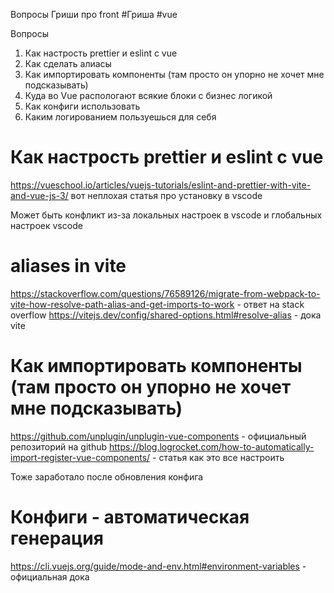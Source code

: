 
Вопросы Гриши про front
#Гриша #vue


Вопросы

1. Как настрость prettier и eslint с vue
2. Как сделать алиасы
3. Как импортировать компоненты (там просто он упорно не хочет мне подсказывать)
4. Куда во Vue распологают всякие блоки с бизнес логикой
5. Как конфиги использовать
6. Каким логированием пользуешься для себя


# Как настрость prettier и eslint с vue


https://vueschool.io/articles/vuejs-tutorials/eslint-and-prettier-with-vite-and-vue-js-3/
вот неплохая статья про установку в vscode

Может быть конфликт из-за локальных настроек в vscode и глобальных настроек vscode



# aliases in vite

https://stackoverflow.com/questions/76589126/migrate-from-webpack-to-vite-how-resolve-path-alias-and-get-imports-to-work - ответ на stack overflow
https://vitejs.dev/config/shared-options.html#resolve-alias - дока vite


# Как импортировать компоненты (там просто он упорно не хочет мне подсказывать)


https://github.com/unplugin/unplugin-vue-components - официальный репозиторий на github
https://blog.logrocket.com/how-to-automatically-import-register-vue-components/ - статья как это все настроить

Тоже заработало после обновления конфига


# Конфиги - автоматическая генерация

https://cli.vuejs.org/guide/mode-and-env.html#environment-variables - официальная дока


